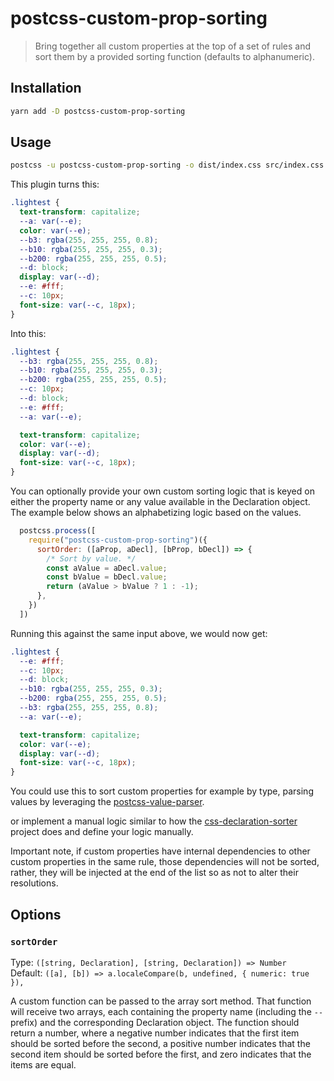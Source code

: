 # postcss-custom-prop-sorting
>
> Bring together all custom properties at the top of a set of rules and sort them by a provided
> sorting function (defaults to alphanumeric).

## Installation

```sh
yarn add -D postcss-custom-prop-sorting
```

## Usage

```sh
postcss -u postcss-custom-prop-sorting -o dist/index.css src/index.css
```

This plugin turns this:

```css
.lightest {
  text-transform: capitalize;
  --a: var(--e);
  color: var(--e);
  --b3: rgba(255, 255, 255, 0.8);
  --b10: rgba(255, 255, 255, 0.3);
  --b200: rgba(255, 255, 255, 0.5);
  --d: block;
  display: var(--d);
  --e: #fff;
  --c: 10px;
  font-size: var(--c, 18px);
}
```

Into this:

```css
.lightest {
  --b3: rgba(255, 255, 255, 0.8);
  --b10: rgba(255, 255, 255, 0.3);
  --b200: rgba(255, 255, 255, 0.5);
  --c: 10px;
  --d: block;
  --e: #fff;
  --a: var(--e);

  text-transform: capitalize;
  color: var(--e);
  display: var(--d);
  font-size: var(--c, 18px);
}
```

You can optionally provide your own custom sorting logic that is keyed on either the property name or any value available in the Declaration object.  The example below shows an alphabetizing logic based on the values.

```js
  postcss.process([
    require("postcss-custom-prop-sorting")({
      sortOrder: ([aProp, aDecl], [bProp, bDecl]) => {
        /* Sort by value. */
        const aValue = aDecl.value;
        const bValue = bDecl.value;
        return (aValue > bValue ? 1 : -1);
      },
    })
  ])
```

Running this against the same input above, we would now get:

```css
.lightest {
  --e: #fff;
  --c: 10px;
  --d: block;
  --b10: rgba(255, 255, 255, 0.3);
  --b200: rgba(255, 255, 255, 0.5);
  --b3: rgba(255, 255, 255, 0.8);
  --a: var(--e);

  text-transform: capitalize;
  color: var(--e);
  display: var(--d);
  font-size: var(--c, 18px);
}
```

You could use this to sort custom properties for example by type, parsing values by leveraging the [postcss-value-parser](https://github.com/TrySound/postcss-value-parser).

or implement a manual logic similar to how the [css-declaration-sorter](https://github.com/Siilwyn/css-declaration-sorter/blob/master/orders/smacss.mjs) project does and define your logic manually.

Important note, if custom properties have internal dependencies to other custom properties in the same rule, those dependencies will not be sorted, rather, they will be injected at the end of the list so as not to alter their resolutions.

## Options

### `sortOrder`

Type: `([string, Declaration], [string, Declaration]) => Number`<br>
Default: `([a], [b]) => a.localeCompare(b, undefined, { numeric: true }),`

A custom function can be passed to the array sort method.  That function will receive two arrays, each containing the property name (including the `--` prefix) and the corresponding Declaration object.  The function should return a number, where a negative number indicates that the first item should be sorted before the second, a positive number indicates that the second item should be sorted before the first, and zero indicates that the items are equal.
